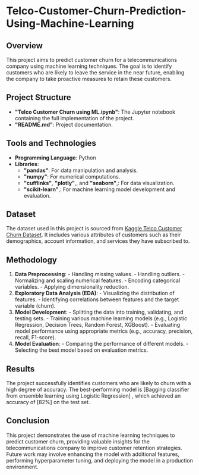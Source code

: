 # Telco-Customer-Churn-Prediction-Using-Machine-Learning
  ## Overview
  This project aims to predict customer churn for a telecommunications company using machine learning techniques. The goal is to identify customers who are likely to leave the service in the near future, enabling the company to take proactive measures to retain these customers.
  ## Project Structure
  - **"Telco Customer Churn using ML.ipynb"**: The Jupyter notebook containing the full implementation of the project.
  - **"README.md"**: Project documentation.
  ## Tools and Technologies
  - **Programming Language**: Python
  - **Libraries**:
    - **"pandas"**: For data manipulation and analysis.
    - **"numpy"**: For numerical computations.
    - **"cufflinks"**, **"plotly"**,, and **"seaborn"**,: For data visualization.
    - **"scikit-learn"**,: For machine learning model development and evaluation.
  ## Dataset
  The dataset used in this project is sourced from [Kaggle Telco Customer Churn Dataset](https://www.kaggle.com/blastchar/telco-customer-churn). It includes various attributes of customers such as their demographics, account information, and services they have subscribed to.
  ## Methodology
  1. **Data Preprocessing**:
    - Handling missing values.
    - Handling outliers.
    - Normalizing and scaling numerical features.
    - Encoding categorical variables.
    - Applying dimensionality reduction.
  2. **Exploratory Data Analysis (EDA)**:
    - Visualizing the distribution of features.
    - Identifying correlations between features and the target variable (churn).
  3. **Model Development**:
    - Splitting the data into training, validating, and testing sets.
    - Training various machine learning models (e.g., Logistic Regression, Decision Trees, Random Forest, XGBoost).
    - Evaluating model performance using appropriate metrics (e.g., accuracy, precision, recall, F1-score).
  4. **Model Evaluation**:
    - Comparing the performance of different models.
    - Selecting the best model based on evaluation metrics.
  ## Results
  The project successfully identifies customers who are likely to churn with a high degree of accuracy. The best-performing model is [Bagging classifier from ensemble learning using Logistic Regression] , which achieved an accuracy of [82%] on the test set.
  
  ## Conclusion
  This project demonstrates the use of machine learning techniques to predict customer churn, providing valuable insights for the telecommunications company to improve customer retention strategies. Future work may involve enhancing the model with additional features, performing hyperparameter tuning, and deploying the model in a production environment.
